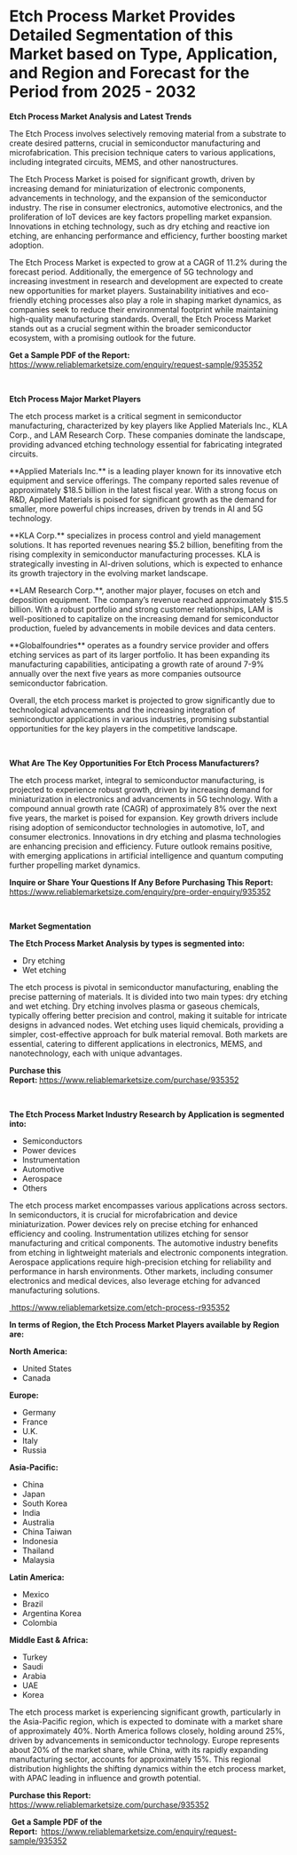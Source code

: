 <p><h1>Etch Process Market Provides Detailed Segmentation of this Market based on Type, Application, and Region and Forecast for the Period from 2025 - 2032</h1></p><p><strong>Etch Process Market Analysis and Latest Trends</strong></p>
<p><p>The Etch Process involves selectively removing material from a substrate to create desired patterns, crucial in semiconductor manufacturing and microfabrication. This precision technique caters to various applications, including integrated circuits, MEMS, and other nanostructures.</p><p>The Etch Process Market is poised for significant growth, driven by increasing demand for miniaturization of electronic components, advancements in technology, and the expansion of the semiconductor industry. The rise in consumer electronics, automotive electronics, and the proliferation of IoT devices are key factors propelling market expansion. Innovations in etching technology, such as dry etching and reactive ion etching, are enhancing performance and efficiency, further boosting market adoption.</p><p>The Etch Process Market is expected to grow at a CAGR of 11.2% during the forecast period. Additionally, the emergence of 5G technology and increasing investment in research and development are expected to create new opportunities for market players. Sustainability initiatives and eco-friendly etching processes also play a role in shaping market dynamics, as companies seek to reduce their environmental footprint while maintaining high-quality manufacturing standards. Overall, the Etch Process Market stands out as a crucial segment within the broader semiconductor ecosystem, with a promising outlook for the future.</p></p>
<p><strong>Get a Sample PDF of the Report:&nbsp;</strong> <a href="https://www.reliablemarketsize.com/enquiry/request-sample/935352?utm_campaign=2444&utm_medium=2&utm_source=Github&utm_content=ia&utm_term=18042025&utm_id=etch-process">https://www.reliablemarketsize.com/enquiry/request-sample/935352</a></p>
<p>&nbsp;</p>
<p><strong>Etch Process Major Market Players</strong></p>
<p><p>The etch process market is a critical segment in semiconductor manufacturing, characterized by key players like Applied Materials Inc., KLA Corp., and LAM Research Corp. These companies dominate the landscape, providing advanced etching technology essential for fabricating integrated circuits.</p><p>**Applied Materials Inc.** is a leading player known for its innovative etch equipment and service offerings. The company reported sales revenue of approximately $18.5 billion in the latest fiscal year. With a strong focus on R&D, Applied Materials is poised for significant growth as the demand for smaller, more powerful chips increases, driven by trends in AI and 5G technology.</p><p>**KLA Corp.** specializes in process control and yield management solutions. It has reported revenues nearing $5.2 billion, benefiting from the rising complexity in semiconductor manufacturing processes. KLA is strategically investing in AI-driven solutions, which is expected to enhance its growth trajectory in the evolving market landscape.</p><p>**LAM Research Corp.**, another major player, focuses on etch and deposition equipment. The company’s revenue reached approximately $15.5 billion. With a robust portfolio and strong customer relationships, LAM is well-positioned to capitalize on the increasing demand for semiconductor production, fueled by advancements in mobile devices and data centers.</p><p>**Globalfoundries** operates as a foundry service provider and offers etching services as part of its larger portfolio. It has been expanding its manufacturing capabilities, anticipating a growth rate of around 7-9% annually over the next five years as more companies outsource semiconductor fabrication.</p><p>Overall, the etch process market is projected to grow significantly due to technological advancements and the increasing integration of semiconductor applications in various industries, promising substantial opportunities for the key players in the competitive landscape.</p></p>
<p>&nbsp;</p>
<p><strong>What Are The Key Opportunities For Etch Process Manufacturers?</strong></p>
<p><p>The etch process market, integral to semiconductor manufacturing, is projected to experience robust growth, driven by increasing demand for miniaturization in electronics and advancements in 5G technology. With a compound annual growth rate (CAGR) of approximately 8% over the next five years, the market is poised for expansion. Key growth drivers include rising adoption of semiconductor technologies in automotive, IoT, and consumer electronics. Innovations in dry etching and plasma technologies are enhancing precision and efficiency. Future outlook remains positive, with emerging applications in artificial intelligence and quantum computing further propelling market dynamics.</p></p>
<p><strong>Inquire or Share Your Questions If Any Before Purchasing This Report:</strong> <a href="https://www.reliablemarketsize.com/enquiry/pre-order-enquiry/935352?utm_campaign=2444&utm_medium=2&utm_source=Github&utm_content=ia&utm_term=18042025&utm_id=etch-process">https://www.reliablemarketsize.com/enquiry/pre-order-enquiry/935352</a></p>
<p>&nbsp;</p>
<p><strong>Market Segmentation</strong></p>
<p><strong>The Etch Process Market Analysis by types is segmented into:</strong></p>
<p><ul><li>Dry etching</li><li>Wet etching</li></ul></p>
<p><p>The etch process is pivotal in semiconductor manufacturing, enabling the precise patterning of materials. It is divided into two main types: dry etching and wet etching. Dry etching involves plasma or gaseous chemicals, typically offering better precision and control, making it suitable for intricate designs in advanced nodes. Wet etching uses liquid chemicals, providing a simpler, cost-effective approach for bulk material removal. Both markets are essential, catering to different applications in electronics, MEMS, and nanotechnology, each with unique advantages.</p></p>
<p><strong>Purchase this Report:&nbsp;</strong><a href="https://www.reliablemarketsize.com/purchase/935352?utm_campaign=2444&utm_medium=2&utm_source=Github&utm_content=ia&utm_term=18042025&utm_id=etch-process">https://www.reliablemarketsize.com/purchase/935352</a></p>
<p>&nbsp;</p>
<p><strong>The Etch Process Market Industry Research by Application is segmented into:</strong></p>
<p><ul><li>Semiconductors</li><li>Power devices</li><li>Instrumentation</li><li>Automotive</li><li>Aerospace</li><li>Others</li></ul></p>
<p><p>The etch process market encompasses various applications across sectors. In semiconductors, it is crucial for microfabrication and device miniaturization. Power devices rely on precise etching for enhanced efficiency and cooling. Instrumentation utilizes etching for sensor manufacturing and critical components. The automotive industry benefits from etching in lightweight materials and electronic components integration. Aerospace applications require high-precision etching for reliability and performance in harsh environments. Other markets, including consumer electronics and medical devices, also leverage etching for advanced manufacturing solutions.</p></p>
<p><a href="https://www.reliablemarketsize.com/etch-process-r935352?utm_campaign=2444&utm_medium=2&utm_source=Github&utm_content=ia&utm_term=18042025&utm_id=etch-process">&nbsp;https://www.reliablemarketsize.com/etch-process-r935352</a></p>
<p><strong>In terms of Region, the Etch Process Market Players available by Region are:</strong></p>
<p>
    <p> <strong> North America: </strong>
        <ul>
            <li>United States</li>
            <li>Canada</li>
        </ul>
        </p> 
    <p> <strong> Europe: </strong>
        <ul>
            <li>Germany</li>
            <li>France</li>
            <li>U.K.</li>
            <li>Italy</li>
            <li>Russia</li>
        </ul>
        </p> 
    <p> <strong> Asia-Pacific: </strong>
        <ul>
            <li>China</li>
            <li>Japan</li>
            <li>South Korea</li>
            <li>India</li>
            <li>Australia</li>
            <li>China Taiwan</li>
            <li>Indonesia</li>
            <li>Thailand</li>
            <li>Malaysia</li>
        </ul>
        </p> 
    <p> <strong> Latin America: </strong>
        <ul>
            <li>Mexico</li>
            <li>Brazil</li>
            <li>Argentina Korea</li>
            <li>Colombia</li>
        </ul>
        </p> 
    <p> <strong> Middle East & Africa: </strong>
        <ul>
            <li>Turkey</li>
            <li>Saudi</li>
            <li>Arabia</li>
            <li>UAE</li>
            <li>Korea</li>
        </ul>
    </p>
    </p>
<p><p>The etch process market is experiencing significant growth, particularly in the Asia-Pacific region, which is expected to dominate with a market share of approximately 40%. North America follows closely, holding around 25%, driven by advancements in semiconductor technology. Europe represents about 20% of the market share, while China, with its rapidly expanding manufacturing sector, accounts for approximately 15%. This regional distribution highlights the shifting dynamics within the etch process market, with APAC leading in influence and growth potential.</p></p>
<p><strong>Purchase this Report: </strong><a href="https://www.reliablemarketsize.com/purchase/935352?utm_campaign=2444&utm_medium=2&utm_source=Github&utm_content=ia&utm_term=18042025&utm_id=etch-process">https://www.reliablemarketsize.com/purchase/935352</a></p>
<p>&nbsp;<strong>Get a Sample PDF of the Report:&nbsp;&nbsp;</strong><a href="https://www.reliablemarketsize.com/enquiry/request-sample/935352?utm_campaign=2444&utm_medium=2&utm_source=Github&utm_content=ia&utm_term=18042025&utm_id=etch-process">https://www.reliablemarketsize.com/enquiry/request-sample/935352</a></p>
<p><strong></strong></p>
<p><p></p><p></p><p></p></p>